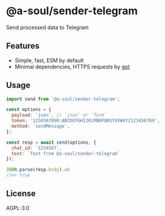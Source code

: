 # @a-soul/sender-telegram

Send processed data to Telegram

## Features

- Simple, fast, ESM by default
- Minimal dependencies, HTTPS requests by [got](https://github.com/sindresorhus/got)

## Usage

```js
import send from '@a-soul/sender-telegram';

const options = {
  payload: `json`, // `json` or `form`
  token: '1234567890:ABCDEFGHIJKLMNOPQRSTUVWXYZ123456789',
  method: `sendMessage`,
};

const resp = await send(options, {
  chat_id: `1234567`,
  text: `Test from @a-soul/sender-telegram`
});

JSON.parse(resp.body).ok
//=> true
```

## License

AGPL-3.0
